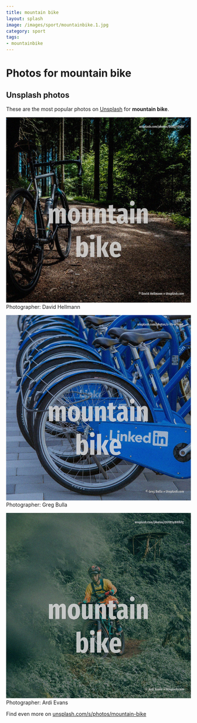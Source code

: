 ```yaml
---
title: mountain bike
layout: splash
image: /images/sport/mountainbike.1.jpg
category: sport
tags:
- mountainbike
---
```

# Photos for mountain bike
 
## Unsplash photos
These are the most popular photos on [Unsplash](https://unsplash.com) for **mountain bike**.
 
![mountain bike](/images/sport/mountainbike.1.jpg)
Photographer:  David Hellmann
 
![mountain bike](/images/sport/mountainbike.2.jpg)
Photographer:  Greg Bulla
 
![mountain bike](/images/sport/mountainbike.3.jpg)
Photographer:  Ardi Evans
 
Find even more on [unsplash.com/s/photos/mountain-bike](https://unsplash.com/s/photos/mountain-bike)
 
